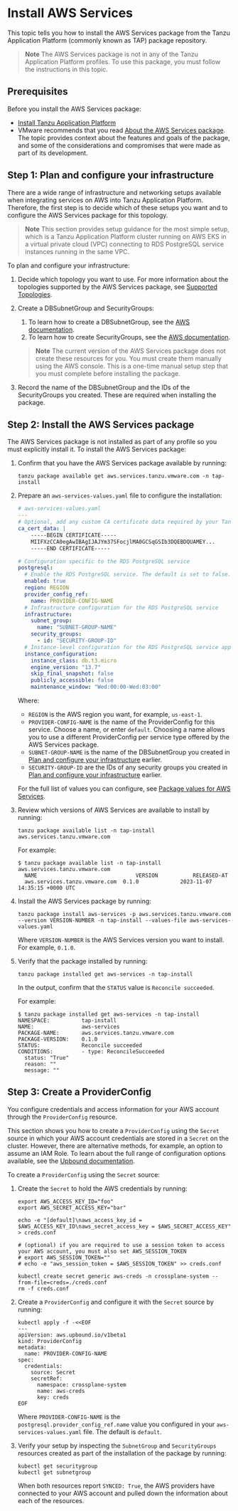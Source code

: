 # Install AWS Services

This topic tells you how to install the AWS Services package from the Tanzu Application Platform
(commonly known as TAP) package repository.

> **Note** The AWS Services package is not in any of the Tanzu Application Platform profiles.
> To use this package, you must follow the instructions in this topic.

## <a id="prerequisites"></a> Prerequisites

Before you install the AWS Services package:

- [Install Tanzu Application Platform](../install-intro.hbs.md)
- VMware recommends that you read [About the AWS Services package](concepts/about-package.hbs.md).
  The topic provides context about the features and goals of the package, and some of the
  considerations and compromises that were made as part of its development.

## <a id="config-infra"></a> Step 1: Plan and configure your infrastructure

There are a wide range of infrastructure and networking setups available when integrating services on
AWS into Tanzu Application Platform.
Therefore, the first step is to decide which of these setups you want and to configure the AWS Services
package for this topology.

> **Note** This section provides setup guidance for the most simple setup, which is
> a Tanzu Application Platform cluster running on AWS EKS in a virtual private cloud (VPC) connecting
> to RDS PostgreSQL service instances running in the same VPC.

To plan and configure your infrastructure:

1. Decide which topology you want to use. For more information about the topologies supported by the
   AWS Services package, see [Supported Topologies](reference/supported-topologies.hbs.md).
   <!-- do you have to do the configuration items from this page? when? -->

1. Create a DBSubnetGroup and SecurityGroups:

    1. To learn how to create a DBSubnetGroup, see the [AWS documentation](https://docs.aws.amazon.com/AmazonRDS/latest/UserGuide/USER_VPC.WorkingWithRDSInstanceinaVPC.html#USER_VPC.CreateDBSubnetGroup).
    1. To learn how to create SecurityGroups, see the [AWS documentation](https://docs.aws.amazon.com/AmazonRDS/latest/UserGuide/Overview.RDSSecurityGroups.html#Overview.RDSSecurityGroups.Create).

    > **Note** The current version of the AWS Services package does not create these resources for you.
    > You must create them manually using the AWS console.
    > This is a one-time manual setup step that you must complete before installing the package.

1. Record the name of the DBSubnetGroup and the IDs of the SecurityGroups you created.
   These are required when installing the package.

## <a id="install-package"></a> Step 2: Install the AWS Services package

The AWS Services package is not installed as part of any profile so you must explicitly install it.
To install the AWS Services package:

1. Confirm that you have the AWS Services package available by running:

    ```console
    tanzu package available get aws.services.tanzu.vmware.com -n tap-install
    ```

1. Prepare an `aws-services-values.yaml` file to configure the installation:

    ```yaml
    # aws-services-values.yaml
    ---
    # Optional, add any custom CA certificate data required by your Tanzu Application Plaform installation
    ca_cert_data: |
        -----BEGIN CERTIFICATE-----
        MIIFXzCCA0egAwIBAgIJAJYm37SFocjlMA0GCSqGSIb3DQEBDQUAMEY...
        -----END CERTIFICATE-----

    # Configuration specific to the RDS PostgreSQL service
    postgresql:
      # Enable the RDS PostgreSQL service. The default is set to false.
      enabled: true
      region: REGION
      provider_config_ref:
        name: PROVIDER-CONFIG-NAME
      # Infrastructure configuration for the RDS PostgreSQL service
      infrastructure:
        subnet_group:
          name: "SUBNET-GROUP-NAME"
        security_groups:
          - id: "SECURITY-GROUP-ID"
      # Instance-level configuration for the RDS PostgreSQL service applied to all service instances
      instance_configuration:
        instance_class: db.t3.micro
        engine_version: "13.7"
        skip_final_snapshot: false
        publicly_accessible: false
        maintenance_window: "Wed:00:00-Wed:03:00"
    ```
    <!-- should there be any placeholders in the instance config section? -->

    Where:

    - `REGION` is the AWS region you want, for example, `us-east-1`.
    - `PROVIDER-CONFIG-NAME` is the name of the ProviderConfig for this service.
      Choose a name, or enter `default`.
      Choosing a name allows you to use a different ProviderConfig per service type offered by the
      AWS Services package.
    - `SUBNET-GROUP-NAME` is the name of the DBSubnetGroup you created in
      [Plan and configure your infrastructure](#config-infra) earlier.
    - `SECURITY-GROUP-ID` are the IDs of any security groups you created in
      [Plan and configure your infrastructure](#config-infra) earlier.

    For the full list of values you can configure, see [Package values for AWS Services](reference/package-values.hbs.md).

1. Review which versions of AWS Services are available to install by running:

    ```console
    tanzu package available list -n tap-install aws.services.tanzu.vmware.com
    ```

    For example:

    ```console
    $ tanzu package available list -n tap-install aws.services.tanzu.vmware.com
      NAME                               VERSION           RELEASED-AT
      aws.services.tanzu.vmware.com  0.1.0             2023-11-07 14:35:15 +0000 UTC
    ```

1. Install the AWS Services package by running:

    ```console
    tanzu package install aws-services -p aws.services.tanzu.vmware.com --version VERSION-NUMBER -n tap-install --values-file aws-services-values.yaml
    ```

    Where `VERSION-NUMBER` is the AWS Services version you want to install. For example, `0.1.0`.

1. Verify that the package installed by running:

    ```console
    tanzu package installed get aws-services -n tap-install
    ```

    In the output, confirm that the `STATUS` value is `Reconcile succeeded`.

    For example:

    ```console
    $ tanzu package installed get aws-services -n tap-install
    NAMESPACE:          tap-install
    NAME:               aws-services
    PACKAGE-NAME:       aws.services.tanzu.vmware.com
    PACKAGE-VERSION:    0.1.0
    STATUS:             Reconcile succeeded
    CONDITIONS:         - type: ReconcileSucceeded
      status: "True"
      reason: ""
      message: ""
    ```

## <a id="create-a-providerconfig"></a> Step 3: Create a ProviderConfig
<!-- is there a better title for this section that describes what you are doing? -->

You configure credentials and access information for your AWS account through the `ProviderConfig` resource.

This section shows you how to create a `ProviderConfig` using the `Secret` source in which
your AWS account credentials are stored in a `Secret` on the cluster.
However, there are alternative methods, for example, an option to assume an IAM Role.
To learn about the full range of configuration options available, see the
[Upbound documentation](https://marketplace.upbound.io/providers/upbound/provider-family-aws/latest/resources/aws.upbound.io/ProviderConfig/v1beta1).

To create a `ProviderConfig` using the `Secret` source:

1. Create the `Secret` to hold the AWS credentials by running:

    ```console
    export AWS_ACCESS_KEY_ID="foo"
    export AWS_SECRET_ACCESS_KEY="bar"

    echo -e "[default]\naws_access_key_id = $AWS_ACCESS_KEY_ID\naws_secret_access_key = $AWS_SECRET_ACCESS_KEY" > creds.conf

    # (optional) if you are required to use a session token to access your AWS account, you must also set AWS_SESSION_TOKEN
    # export AWS_SESSION_TOKEN=""
    # echo -e "aws_session_token = $AWS_SESSION_TOKEN" >> creds.conf

    kubectl create secret generic aws-creds -n crossplane-system --from-file=creds=./creds.conf
    rm -f creds.conf
    ```

1. Create a `ProviderConfig` and configure it with the `Secret` source by running:

    ```console
    kubectl apply -f -<<EOF
    ---
    apiVersion: aws.upbound.io/v1beta1
    kind: ProviderConfig
    metadata:
      name: PROVIDER-CONFIG-NAME
    spec:
      credentials:
        source: Secret
        secretRef:
          namespace: crossplane-system
          name: aws-creds
          key: creds
    EOF
    ```

    Where `PROVIDER-CONFIG-NAME` is the `postgresql.provider_config_ref.name` value you configured
    in your `aws-services-values.yaml` file. The default is `default`.

1. Verify your setup by inspecting the `SubnetGroup` and `SecurityGroups` resources created as part
   of the installation of the package by running:

    ```console
    kubectl get securitygroup
    kubectl get subnetgroup
    ```

    When both resources report `SYNCED: True`, the AWS providers have connected to your AWS account
    and pulled down the information about each of the resources.
